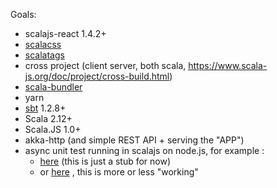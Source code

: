 Goals:
  - scalajs-react 1.4.2+
  - [scalacss](https://github.com/japgolly/scalacss)
  - [scalatags](https://github.com/lihaoyi/scalatags)
  - cross project (client server, both scala, https://www.scala-js.org/doc/project/cross-build.html)
  - [scala-bundler](https://scalacenter.github.io/scalajs-bundler/reference.html)
  - yarn
  - [sbt](https://www.scala-sbt.org/1.x/docs/index.html) 1.2.8+
  - Scala 2.12+
  - Scala.JS 1.0+
  - akka-http (and simple REST API + serving the "APP")
  - async unit test running in scalajs on node.js, for example : 
    - [here](https://github.com/jhegedus42/irie/blob/23f745d36edc4d6d80d3e6a523b58324649aa77f/layer_V_JS_client/src/test/scala/app/client/comm/RESTTest.scala#L6)  (this is just a stub for now)
    - or [here](https://github.com/jhegedus42/IM_shared_2018_11_22/blob/c9487cf220e6388cb4315d10e7cc2282c9a4a725/_archive/old_client_tests/test/scala/app/client/rest/view/SumIntViewTest.scala#L76) , this is more or less "working"
  
